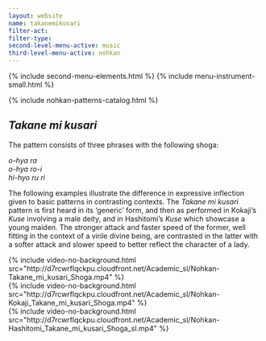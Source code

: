 ```yaml
---
layout: website
name: takanemikusari
filter-act:
filter-type:
second-level-menu-active: music
third-level-menu-active: nohkan
---
```


{% include second-menu-elements.html %}
{% include menu-instrument-small.html %}

<main class="page-content">
<div class="wrapper sidebar-contents">
  <aside class="sidebar-contents__table">
    {% include nohkan-patterns-catalog.html %}
  </aside>
  <section class="sidebar-contents__section">
  <div class="text-container">
    <h2><em>Takane mi kusari</em></h2>
    <p>The pattern consists of three phrases with the following shoga:</p><p>
<em>o-hya ra<br>
o-hya ro-i<br>
hi-hyo ru ri
</em>
</p><p>The following examples illustrate the difference in expressive inflection given to basic patterns in contrasting contexts. The <em>Takane mi kusari</em> pattern is first heard in its ‘generic’ form, and then as performed in Kokaji’s <em>Kuse</em> involving a male deity, and in Hashitomi’s <em>Kuse</em> which showcase a young maiden. The stronger attack and faster speed of the former, well fitting in the context of a virile divine being, are contrasted in the latter with a softer attack and slower speed to better reflect the character of a lady.</p>
<div class="tabs-container">
  <div class="tabs-container__links">
    <div class="wrapper">
      <div id="tabs"></div>
    </div>
  </div>
  <div class="tabs-container__content">
    <div class="wrapper">
<section id='generic' title='Generic' class='tabbed-narrative'>
{% include video-no-background.html
  src="http://d7rcwrflqckpu.cloudfront.net/Academic_sl/Nohkan-Takane_mi_kusari_Shoga.mp4"
%}
</section>
<section id='Kokaji' title='Kokaji' class='tabbed-narrative'>
{% include video-no-background.html
  src="http://d7rcwrflqckpu.cloudfront.net/Academic_sl/Nohkan-Kokaji_Takane_mi_kusari_Shoga.mp4"
%}
</section>
<section id='Hashitomi' title='Hashitomi' class='tabbed-narrative'>
{% include video-no-background.html
  src="http://d7rcwrflqckpu.cloudfront.net/Academic_sl/Nohkan-Hashitomi_Takane_mi_kusari_Shoga_sl.mp4"
%}
</section>
  </div>
  </div>
  </div>
  </div>
  </section>
  </div>
</main>

